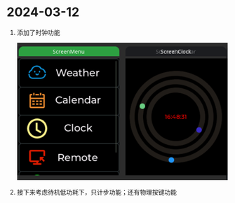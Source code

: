 # 2024-03-12

1. 添加了时钟功能

   ![1710237534275](image/2024-03-12/1710237534275.png)
2. 接下来考虑待机低功耗下，只计步功能；还有物理按键功能
